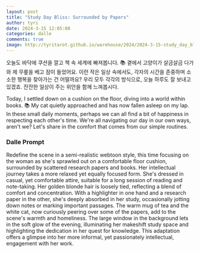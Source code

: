 ```yaml
---
layout: post
title: "Study Day Bliss: Surrounded by Papers"
author: tyri
date: 2024-3-15 12:05:08
categories: dalle
comments: true
image: http://tyritarot.github.io/warehouse/2024/2024-3-15-study_day_bliss:_surrounded_by_papers_title.jpeg
---
```


오늘도 바닥에 쿠션을 깔고 책 속 세계에 빠져봅니다. 📚 곁에서 고양이가 살금살금 다가와 제 무릎을 베고 잠이 들었어요. 이런 작은 일상 속에서도, 각자의 시간을 존중하며 소소한 행복을 찾아가는 건 어떨까요? 우리 모두 각각의 방식으로, 오늘 하루도 잘 보내고 있겠죠. 잔잔한 일상이 주는 위안을 함께 느껴봅시다.

Today, I settled down on a cushion on the floor, diving into a world within books. 📚 My cat quietly approached and has now fallen asleep on my lap. In these small daily moments, perhaps we can all find a bit of happiness in respecting each other's time. We're all navigating our day in our own ways, aren't we? Let's share in the comfort that comes from our simple routines.

### Dalle Prompt

Redefine the scene in a semi-realistic webtoon style, this time focusing on the woman as she's sprawled out on a comfortable floor cushion, surrounded by scattered research papers and books. Her intellectual journey takes a more relaxed yet equally focused form. She's dressed in casual, yet comfortable attire, suitable for a long session of reading and note-taking. Her golden blonde hair is loosely tied, reflecting a blend of comfort and concentration. With a highlighter in one hand and a research paper in the other, she's deeply absorbed in her study, occasionally jotting down notes or marking important passages. The warm mug of tea and the white cat, now curiously peering over some of the papers, add to the scene's warmth and homeliness. The large window in the background lets in the soft glow of the evening, illuminating her makeshift study space and highlighting the dedication in her quest for knowledge. This adaptation offers a glimpse into her more informal, yet passionately intellectual, engagement with her work.
